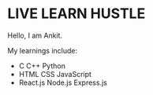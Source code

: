 







# LIVE   LEARN   HUSTLE





Hello, I am Ankit.

My learnings include:
* C C++ Python
* HTML CSS JavaScript
* React.js Node.js Express.js
 

